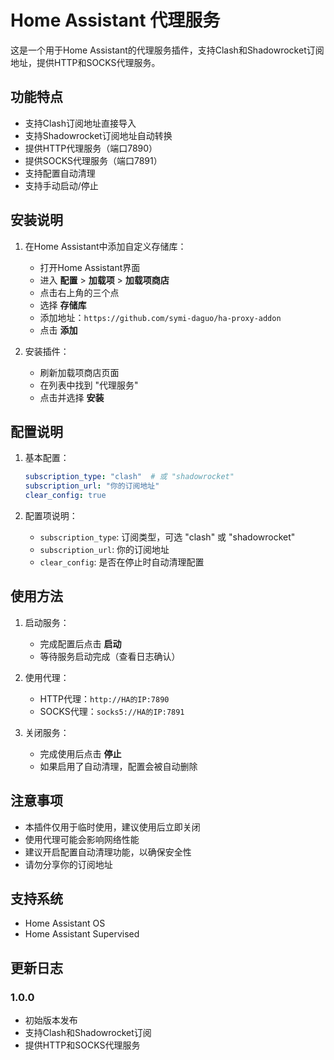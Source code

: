 # Home Assistant 代理服务

这是一个用于Home Assistant的代理服务插件，支持Clash和Shadowrocket订阅地址，提供HTTP和SOCKS代理服务。

## 功能特点

- 支持Clash订阅地址直接导入
- 支持Shadowrocket订阅地址自动转换
- 提供HTTP代理服务（端口7890）
- 提供SOCKS代理服务（端口7891）
- 支持配置自动清理
- 支持手动启动/停止

## 安装说明

1. 在Home Assistant中添加自定义存储库：
   - 打开Home Assistant界面
   - 进入 **配置** > **加载项** > **加载项商店**
   - 点击右上角的三个点
   - 选择 **存储库**
   - 添加地址：`https://github.com/symi-daguo/ha-proxy-addon`
   - 点击 **添加**

2. 安装插件：
   - 刷新加载项商店页面
   - 在列表中找到 "代理服务"
   - 点击并选择 **安装**

## 配置说明

1. 基本配置：
   ```yaml
   subscription_type: "clash"  # 或 "shadowrocket"
   subscription_url: "你的订阅地址"
   clear_config: true
   ```

2. 配置项说明：
   - `subscription_type`: 订阅类型，可选 "clash" 或 "shadowrocket"
   - `subscription_url`: 你的订阅地址
   - `clear_config`: 是否在停止时自动清理配置

## 使用方法

1. 启动服务：
   - 完成配置后点击 **启动**
   - 等待服务启动完成（查看日志确认）

2. 使用代理：
   - HTTP代理：`http://HA的IP:7890`
   - SOCKS代理：`socks5://HA的IP:7891`

3. 关闭服务：
   - 完成使用后点击 **停止**
   - 如果启用了自动清理，配置会被自动删除

## 注意事项

- 本插件仅用于临时使用，建议使用后立即关闭
- 使用代理可能会影响网络性能
- 建议开启配置自动清理功能，以确保安全性
- 请勿分享你的订阅地址

## 支持系统

- Home Assistant OS
- Home Assistant Supervised

## 更新日志

### 1.0.0
- 初始版本发布
- 支持Clash和Shadowrocket订阅
- 提供HTTP和SOCKS代理服务
